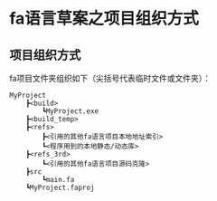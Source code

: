 # fa语言草案之项目组织方式

## 项目组织方式

fa项目文件夹组织如下（尖括号代表临时文件或文件夹）：

```log
MyProject
    ┣<build>
        ┗MyProject.exe
    ┣<build_temp>
    ┣<refs>
        ┣<引用的其他fa语言项目本地地址索引>
        ┗<程序用到的本地静态/动态库>
    ┣<refs_3rd>
        ┗<引用的其他fa语言项目源码克隆>
    ┣src
        ┗main.fa
    ┗MyProject.faproj
```
